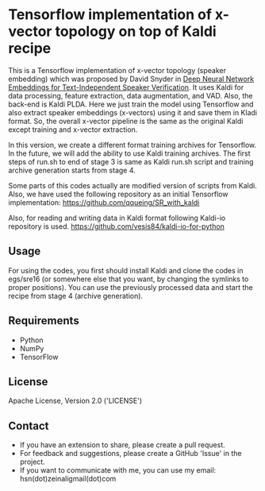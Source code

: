 # Tensorflow implementation of x-vector topology on top of Kaldi recipe

This is a Tensorflow implementation of x-vector topology (speaker embedding) which was proposed by David Snyder in [Deep Neural Network Embeddings for Text-Independent Speaker Verification](http://www.danielpovey.com/files/2017_interspeech_embeddings.pdf). It uses Kaldi for data processing, feature extraction, data augmentation, and VAD. Also, the back-end is Kaldi PLDA. Here we just train the model using Tensorflow and also extract speaker embeddings (x-vectors) using it and save them in Kladi format. So, the overall x-vector pipeline is the same as the original Kaldi except training and x-vector extraction.

In this version, we create a different format training archives for Tensorflow. In the future, we will add the ability to use Kaldi training archives. The first steps of run.sh to end of stage 3 is same as Kaldi run.sh script and training archive generation starts from stage 4.

Some parts of this codes actually are modified version of scripts from Kaldi. Also, we have used the following repository as an initial Tensorflow implementation:
https://github.com/qqueing/SR_with_kaldi

Also, for reading and writing data in Kaldi format following Kaldi-io repository is used.
https://github.com/vesis84/kaldi-io-for-python

## Usage
For using the codes, you first should install Kaldi and clone the codes in egs/sre16 (or somewhere else that you want, by changing the symlinks to proper positions). You can use the previously processed data and start the recipe from stage 4 (archive generation).


## Requirements
- Python
- NumPy
- TensorFlow

## License
Apache License, Version 2.0 ('LICENSE')

## Contact
- If you have an extension to share, please create a pull request.
- For feedback and suggestions, please create a GitHub 'Issue' in the project.
- If you want to communicate with me, you can use my email: hsn(dot)zeinali<at>gmail(dot)com
